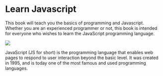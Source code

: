 # Learn Javascript

This book will teach you the basics of programming and Javascript. Whether you are an experienced programmer or not, this book is intended for everyone who wishes to learn the JavaScript programming language.

![](./assets/intro.png)

JavaScript (JS for short) is the programming language that enables web pages to respond to user interaction beyond the basic level. It was created in 1995, and is today one of the most famous and used programming languages.

